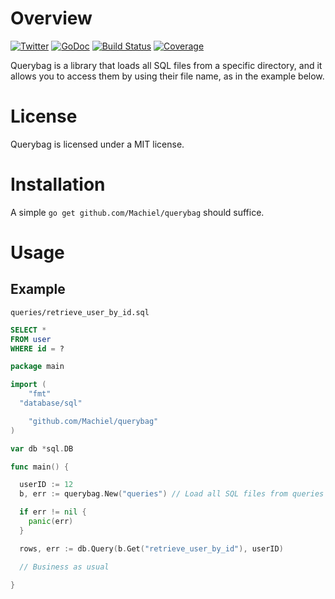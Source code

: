 # Overview
[![Twitter](https://img.shields.io/badge/author-%40MachielMolenaar-blue.svg)](https://twitter.com/MachielMolenaar)
[![GoDoc](https://godoc.org/github.com/Machiel/querybag?status.svg)](https://godoc.org/github.com/Machiel/querybag)
[![Build Status](https://img.shields.io/travis/Machiel/querybag.svg)]()
[![Coverage](https://img.shields.io/coveralls/Machiel/querybag.svg)]()

Querybag is a library that loads all SQL files from a specific directory, and it
allows you to access them by using their file name, as in the example below.

# License
Querybag is licensed under a MIT license.

# Installation
A simple `go get github.com/Machiel/querybag` should suffice.

# Usage

## Example

`queries/retrieve_user_by_id.sql`

```sql
SELECT *
FROM user
WHERE id = ?
```

```go
package main

import (
	"fmt"
  "database/sql"

	"github.com/Machiel/querybag"
)

var db *sql.DB

func main() {

  userID := 12
  b, err := querybag.New("queries") // Load all SQL files from queries directory

  if err != nil {
    panic(err)
  }

  rows, err := db.Query(b.Get("retrieve_user_by_id"), userID)

  // Business as usual

}
```
